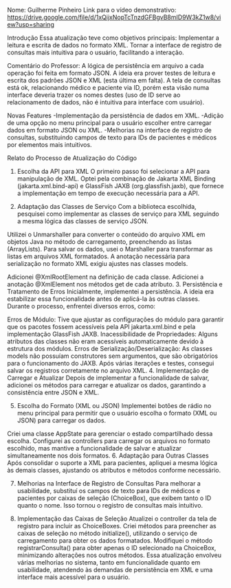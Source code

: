 Nome: Guilherme Pinheiro
Link para o vídeo demonstrativo: https://drive.google.com/file/d/1xQijxNopTcTnzdGFBgvB8mID9W3kZ1w8/view?usp=sharing

Introdução
Essa atualização teve como objetivos principais:
Implementar a leitura e escrita de dados no formato XML.
Tornar a interface de registro de consultas mais intuitiva para o usuário, facilitando a interação.

Comentário do Professor:
A lógica de persistência em arquivo a cada operação foi feita em formato JSON. A ideia era prover testes de leitura e escrita dos padrões JSON e XML (esta última em falta). A tela de consultas está ok, relacionando médico e paciente via ID, porém esta visão numa interface deveria trazer os nomes destes (uso de ID serve ao relacionamento de dados, não é intuitiva para interface com usuário).

Novas Features
-Implementação da persistência de dados em XML.
-Adição de uma opção no menu principal para o usuário escolher entre carregar dados em formato JSON ou XML.
-Melhorias na interface de registro de consultas, substituindo campos de texto para IDs de pacientes e médicos por elementos mais intuitivos.


Relato do Processo de Atualização do Código
1. Escolha da API para XML
O primeiro passo foi selecionar a API para manipulação de XML. Optei pela combinação de Jakarta XML Binding (jakarta.xml.bind-api) e GlassFish JAXB (org.glassfish.jaxb), que fornece a implementação em tempo de execução necessária para a API.

2. Adaptação das Classes de Serviço
Com a biblioteca escolhida, pesquisei como implementar as classes de serviço para XML seguindo a mesma lógica das classes de serviço JSON.

Utilizei o Unmarshaller para converter o conteúdo do arquivo XML em objetos Java no método de carregamento, preenchendo as listas (ArrayLists).
Para salvar os dados, usei o Marshaller para transformar as listas em arquivos XML formatados.
A anotação necessária para serialização no formato XML exigiu ajustes nas classes models.

Adicionei @XmlRootElement na definição de cada classe.
Adicionei a anotação @XmlElement nos métodos get de cada atributo.
3. Persistência e Tratamento de Erros
Inicialmente, implementei a persistência. A ideia era estabilizar essa funcionalidade antes de aplicá-la às outras classes. Durante o processo, enfrentei diversos erros, como:

Erros de Módulo: Tive que ajustar as configurações do módulo para garantir que os pacotes fossem acessíveis pela API jakarta.xml.bind e pela implementação GlassFish JAXB.
Inacessibilidade de Propriedades: Alguns atributos das classes não eram acessíveis automaticamente devido à estrutura dos módulos.
Erros de Serialização/Deserialização: As classes models não possuíam construtores sem argumentos, que são obrigatórios para o funcionamento do JAXB.
Após várias iterações e testes, consegui salvar os registros corretamente no arquivo XML.
4. Implementação de Carregar e Atualizar
Depois de implementar a funcionalidade de salvar, adicionei os métodos para carregar e atualizar os dados, garantindo a consistência entre JSON e XML.

5. Escolha do Formato (XML ou JSON)
Implementei botões de rádio no menu principal para permitir que o usuário escolha o formato (XML ou JSON) para carregar os dados.

Criei uma classe AppState para gerenciar o estado compartilhado dessa escolha.
Configurei as controllers para carregar os arquivos no formato escolhido, mas mantive a funcionalidade de salvar e atualizar simultaneamente nos dois formatos.
6. Adaptação para Outras Classes
Após consolidar o suporte a XML para pacientes, apliquei a mesma lógica às demais classes, ajustando os atributos e métodos conforme necessário.

7. Melhorias na Interface de Registro de Consultas
Para melhorar a usabilidade, substituí os campos de texto para IDs de médicos e pacientes por caixas de seleção (ChoiceBox), que exibem tanto o ID quanto o nome. Isso tornou o registro de consultas mais intuitivo.

8. Implementação das Caixas de Seleção
Atualizei o controller da tela de registro para incluir as ChoiceBoxes.
Criei métodos para preencher as caixas de seleção no método initialize(), utilizando o serviço de carregamento para obter os dados formatados.
Modifiquei o método registrarConsulta() para obter apenas o ID selecionado na ChoiceBox, minimizando alterações nos outros métodos.
Essa atualização envolveu várias melhorias no sistema, tanto em funcionalidade quanto em usabilidade, atendendo às demandas de persistência em XML e uma interface mais acessível para o usuário.
